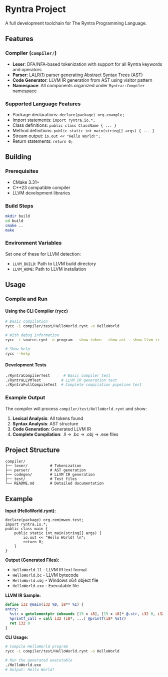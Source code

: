 # Ryntra Project

A full development toolchain for The Ryntra Programming Language.

## Features

### Compiler (`compiler/`)
- **Lexer**: DFA/NFA-based tokenization with support for all Ryntra keywords and operators
- **Parser**: LALR(1) parser generating Abstract Syntax Trees (AST)
- **Code Generator**: LLVM IR generation from AST using visitor pattern
- **Namespace**: All components organized under `Ryntra::Compiler` namespace

### Supported Language Features
- Package declarations: `declare(package) org.example;`
- Import statements: `import ryntra.io.*;`
- Class definitions: `public class ClassName { ... }`
- Method definitions: `public static int main(string[] args) { ... }`
- Stream output: `io.out << "Hello World!";`
- Return statements: `return 0;`

## Building

### Prerequisites
- CMake 3.31+
- C++23 compatible compiler
- LLVM development libraries

### Build Steps
```bash
mkdir build
cd build
cmake ..
make
```

### Environment Variables
Set one of these for LLVM detection:
- `LLVM_BUILD`: Path to LLVM build directory
- `LLVM_HOME`: Path to LLVM installation

## Usage

### Compile and Run

#### Using the CLI Compiler (rycc)
```bash
# Basic compilation
rycc -i compiler/test/HelloWorld.rynt -o HelloWorld

# With debug information
rycc -i source.rynt -o program --show-token --show-ast --show-llvm-ir

# Show help
rycc --help
```

#### Development Tests
```bash
./RyntraCompilerTest      # Basic compiler test
./RyntraLLVMTest         # LLVM IR generation test  
./RyntraFullCompileTest  # Complete compilation pipeline test
```

### Example Output
The compiler will process `compiler/test/HelloWorld.rynt` and show:
1. **Lexical Analysis**: All tokens found
2. **Syntax Analysis**: AST structure  
3. **Code Generation**: Generated LLVM IR
4. **Complete Compilation**: .ll → .bc → .obj → .exe files

## Project Structure
```
compiler/
├── lexer/          # Tokenization
├── parser/         # AST generation  
├── codegen/        # LLVM IR generation
├── test/           # Test files
└── README.md       # Detailed documentation
```

## Example

**Input (HelloWorld.rynt):**
```rynt
declare(package) org.remimwen.test;
import ryntra.io.*;
public class main {
    public static int main(string[] args) {
        io.out << "Hello World! \n";
        return 0;
    }
}
```

**Output (Generated Files):**
- `HelloWorld.ll` - LLVM IR text format
- `HelloWorld.bc` - LLVM bytecode  
- `HelloWorld.obj` - Windows x64 object file
- `HelloWorld.exe` - Executable file

**LLVM IR Sample:**
```llvm
define i32 @main(i32 %0, i8** %1) {
entry:
  %str = getelementptr inbounds [15 x i8], [15 x i8]* @.str, i32 0, i32 0
  %printf_call = call i32 (i8*, ...) @printf(i8* %str)
  ret i32 0
}
```

**CLI Usage:**
```bash
# Compile HelloWorld program
rycc -i compiler/test/HelloWorld.rynt -o HelloWorld

# Run the generated executable
./HelloWorld.exe
# Output: Hello World!
```